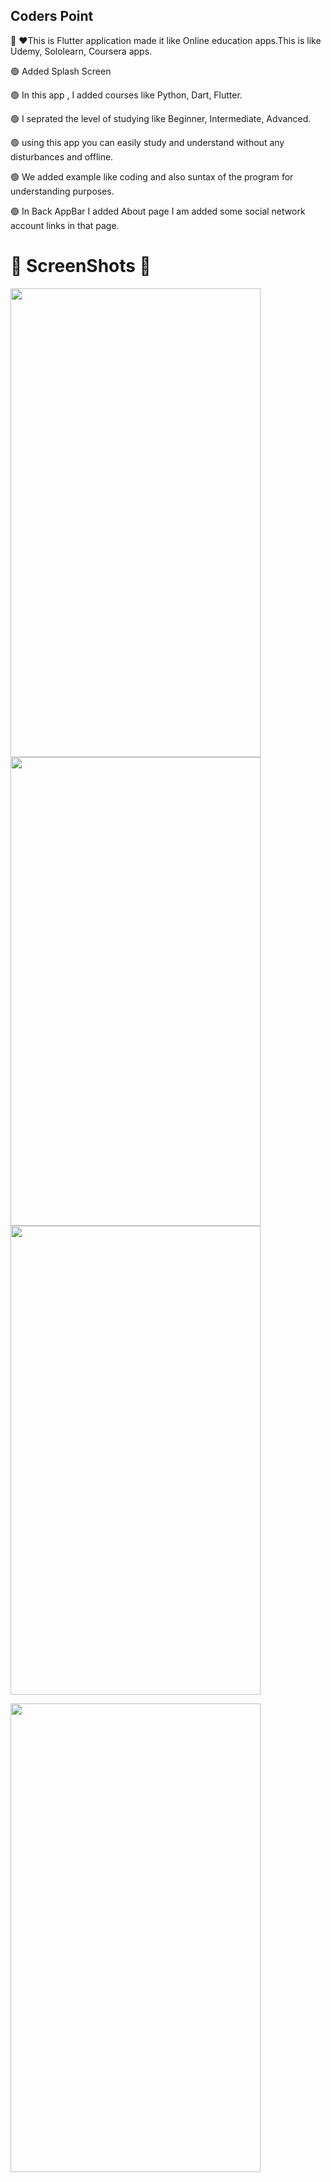 ## Coders Point

👋 ❤️This is Flutter application made it like Online education apps.This is like Udemy, Sololearn, Coursera apps.

🟢 Added Splash Screen

🟢 In this app , I added courses like Python, Dart, Flutter. 

🟢 I seprated the level of studying like Beginner, Intermediate, Advanced. 

🟢 using this app you can easily study and understand without any disturbances and offline. 

🟢 We added example like coding and also suntax of the program for understanding purposes.

🟢 In Back AppBar I added About page I am added some social network account links in that page.
##

# 🤳 ScreenShots 👀 

<img src="https://user-images.githubusercontent.com/44917891/104461421-522ce100-55d5-11eb-9a00-da53ebad6749.jpg" width="400" height="750">   <img src="https://user-images.githubusercontent.com/44917891/104461410-4e995a00-55d5-11eb-804a-892f99ee42b9.jpg" width="400" height="750">    <img src="https://user-images.githubusercontent.com/44917891/104461393-4b05d300-55d5-11eb-86b7-1a3117b4877f.jpg" width="400" height="750">  

<img src="https://user-images.githubusercontent.com/44917891/104462045-15151e80-55d6-11eb-959d-61631915bf7b.jpg" width="400" height="750">    
